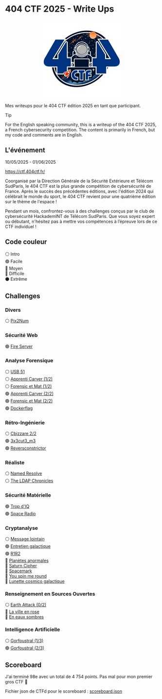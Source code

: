 # 404 CTF 2025 - Write Ups

<div align="center">
    <img src="logo.png" width=256 />
</div>

Mes writeups pour le 404 CTF édition 2025 en tant que participant.

> [!TIP]
> For the English speaking community, this is a writeup of the 404 CTF 2025, a French cybersecurity competition. The content is primarily in French, but my code and comments are in English.

## L'événement

10/05/2025 - 01/06/2025

https://ctf.404ctf.fr/

Coorganisé par la Direction Générale de la Sécurité Extérieure et Télécom SudParis, le 404 CTF est la plus grande compétition de cybersécurité de France. Après le succès des précédentes éditions, avec l'édition 2024 qui célébrait le monde du sport, le 404 CTF revient pour une quatrième édition sur le thème de l'espace !

Pendant un mois, confrontez-vous à des challenges conçus par le club de cybersécurité HackademINT de Télécom SudParis. Que vous soyez expert ou débutant, n'hésitez pas à mettre vos compétences à l’épreuve lors de ce CTF individuel !

## Code couleur

⚪️ Intro<br>
🟢 Facile<br>
🔵 Moyen<br>
🔴 Difficile<br>
⚫️ Extrême<br>

## Challenges

### Divers

⚪️ [Pix2Num](Divers/Pix2Num/)

### Sécurité Web

🟢 [Fire Server](SecuriteWeb/FireServer/)

### Analyse Forensique

⚪️ [USB 51](AnalyseForensique/USB51/)<br>
⚪️ [Apprenti Carver (1/2)](AnalyseForensique/ApprentiCarver/)<br>
⚪️ [Forensic et Mat (1/2)](AnalyseForensique/ForensicEtMat/)<br>
🟢 [Apprenti Carver (2/2)](AnalyseForensique/ApprentiCarver/)<br>
🟢 [Forensic et Mat (2/2)](AnalyseForensique/ForensicEtMat/)<br>
🟢 [Dockerflag](AnalyseForensique/Dockerflag/)

### Rétro-Ingénierie

⚪️ [Cbizzare 2/2](Reverse/Cbizarre2-2/)<br>
🟢 [3x3cut3_m3](Reverse/3x3cut3_m3/)<br>
🟢 [Reversconstrictor](Reverse/Reversconstrictor/)

### Réaliste

⚪️ [Named Resolve](Realiste/NamedResolve/)<br>
⚪️ [The LDAP Chronicles](Realiste/TheLDAPChronicles/)

### Sécurité Matérielle

🟢 [Trop d'IQ](SecuriteMaterielle/TropdIQ/)<br>
🟢 [Space Radio](SecuriteMaterielle/SpaceRadio/)

### Cryptanalyse

⚪️ [Message lointain](Cryptanalyse/MessageLointain/)<br>
🟢 [Entretien galactique](Cryptanalyse/EntretienGalactique/)<br>
🟢 [R1R2](Cryptanalyse/R1R2/)<br>
🔵 [Planètes anormales](Cryptanalyse/PlanetesAnormales/)<br>
🔵 [Saturn Cipher](Cryptanalyse/SaturnCipher/)<br>
🔵 [Spacemark](Cryptanalyse/Spacemark/)<br>
🔵 [You spin me round](Cryptanalyse/YouSpinMeRound/)<br>
🔴 [Lunette cosmico galactique](Cryptanalyse/LunetteCosmicoGalactique/)

### Renseignement en Sources Ouvertes

⚪️ [Earth Attack (0/2)](OSINT/)<br>
🔵 [La ville en rose](OSINT/)<br>
🔴 [En eaux sombres](OSINT/)<br>

### Intelligence Artificielle

⚪️ [Gorfoustral (1/3)](IA/Gorfoustral/)<br>
🟢 [Gorfoustral (2/3)](IA/Gorfoustral/)

## Scoreboard

J'ai terminé 98e avec un total de 4 754 points. Pas mal pour mon premier gros CTF 🥳

Fichier json de CTFd pour le scoreboard : [scoreboard.json](scoreboard.json)
